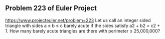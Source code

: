 ## Problem 223 of Euler Project 
https://www.projecteuler.net/problem=223
Let us call an integer sided triangle with sides a ≤ b ≤ c barely acute if the sides satisfy a2 + b2 = c2 + 1.
How many barely acute triangles are there with perimeter ≤ 25,000,000?